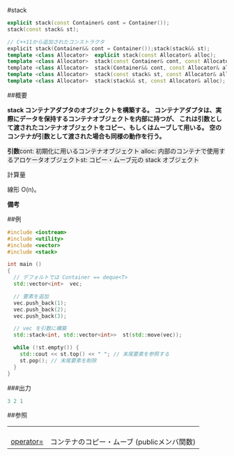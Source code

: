 #stack
```cpp
explicit stack(const Container& cont = Container());
stack(const stack& st);​

// C++11から追加されたコンストラクタ
​explicit stack(Container&& cont = Container());​​stack(stack&& st);​
template <class Allocator>  explicit stack(const Allocator& alloc);​
template <class Allocator>  stack(const Container& cont, const Allocator& alloc);​
​template <class Allocator>  stack(Container&& cont, const Allocator& alloc);​
template <class Allocator>  stack(const stack& st, const Allocator& alloc);​
template <class Allocator>  stack(stack&& st, const Allocator& alloc);​
```

##概要

<b>stack コンテナアダプタのオブジェクトを構築する。
コンテナアダプタは、実際にデータを保持するコンテナオブジェクトを内部に持つが、
これは引数として渡されたコンテナオブジェクトをコピー、もしくはムーブして用いる。
</b><b>空のコンテナが引数として渡された場合も同様の動作を行う。
</b>　

<span style='background-color:rgb(239,239,239)'><span style='line-height:13px'><b>引数</b></span>cont: 初期化に用いるコンテナオブジェクト alloc: 内部のコンテナで使用するアロケータオブジェクトst: コピー・ムーブ元の stack オブジェクト 

</span>計算量

線形 O(n)。

<b>備考</b>



##例

```cpp
#include <iostream>
#include <utility>
#include <vector>
#include <stack>

int main ()
{
  // デフォルトでは Container == deque<T>
  std::vector<int>  vec;

  // 要素を追加
  vec.push_back(1);
  vec.push_back(2);
  vec.push_back(3);

  // vec を引数に構築
  std::stack<int, std::vector<int>>  st(std::move(vec));

  while (!st.empty()) {
    std::cout << st.top() << " "; // 末尾要素を参照する
    st.pop(); // 末尾要素を削除
  }
}
```

###出力

```cpp
3 2 1 
```

##参照

| | |
|-------------------------------------------------------------------------------------------|---------------------------------------------------------------|
| <br/>[operator=](/reference/stack/op_assign.md) | <br/>コンテナのコピー・ムーブ (publicメンバ関数) |


